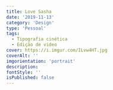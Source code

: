 ```yaml
---
title: Love Sasha
date: '2019-11-13'
category: 'Design'
type: 'Pessoal'
tags:
  - Tipografia cinética
  - Edição de video
cover: https://i.imgur.com/ILvw4HT.jpg
coverAlt: ''
imgorientation: 'portrait'
description:
fontStyle: ''
isPublished: false
---
```

